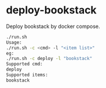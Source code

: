 # deploy-bookstack
Deploy bookstack by docker compose.

```bash
./run.sh 
Usage:
./run.sh -c <cmd> -l "<item list>"
eg:
./run.sh -c deploy -l "bookstack"
Supported cmd:
deploy
Supported items:
bookstack
```

